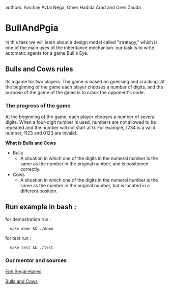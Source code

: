authors: Avichay Avtai Nega, Omer Hadida Arad and Oren Zauda
# BullAndPgia

In this task we will learn about a design model called "strategy," which is one of the main uses of the inheritance mechanism.
our task is to write automatic agents for a game Bull's Eye.

## Bulls and Cows rules

Its a game for two players. The game is based on guessing and cracking. 
At the beginning of the game each player chooses a number of digits, and the purpose of the game of the game is to crack the opponent's code.

### The progress of the game

At the beginning of the game, each player chooses a number of several digits. When a four-digit number is used, 
numbers are not allowed to be repeated and the number will not start at 0. For example, 1234 is a valid number, 1123 and 0123 are invalid.

**What is Bulls and Cows**
   - Bulls
     - A situation in which one of the digits in the numeral number is the same as the number in the original number,
     and is positioned correctly.
   - Cows
      - A situation in which one of the digits in the numeral number is the same as the number in the original number,
      but is located in a different position.

## Run example in bash :

   for demostration run :
          
      make deme && ./demo
      
   for test run :
    
      make test && ./test 
      
### Our mentor and sources

[Erel Segal-Halevi](https://github.com/erelsgl/ariel-cpp-5779) 

[Bulls and Cows](https://en.wikipedia.org/wiki/Bulls_and_Cows)
